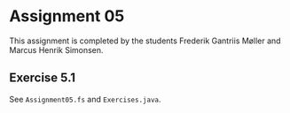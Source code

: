 # Assignment 05

This assignment is completed by the students Frederik Gantriis Møller and Marcus Henrik Simonsen.

## Exercise 5.1

See `Assignment05.fs` and `Exercises.java`.

